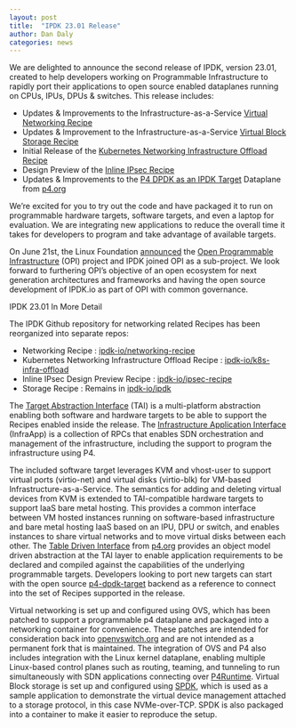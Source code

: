 ```yaml
---
layout: post
title:  "IPDK 23.01 Release"
author: Dan Daly 
categories: news
---
```


We are delighted to announce the second release of IPDK, version 23.01, created to help developers working on Programmable Infrastructure to rapidly port their applications to open source enabled dataplanes running on CPUs, IPUs, DPUs & switches. This release includes:

- Updates & Improvements to the Infrastructure-as-a-Service [Virtual Networking Recipe](https://ipdk.io/documentation/Recipes/InfrastructureNetworking/)
- Updates & Improvement to the Infrastructure-as-a-Service [Virtual Block Storage Recipe](https://ipdk.io/documentation/Recipes/VirtualBlockStorage/)
- Initial Release of the [Kubernetes Networking Infrastructure Offload Recipe](https://ipdk.io/documentation/Recipes/PaaSOffloadKubernetes/)
- Design Preview of the [Inline IPsec Recipe](https://ipdk.io/documentation/Recipes/InlineIPsec/)
- Updates & Improvements to the [P4 DPDK as an IPDK Target](https://github.com/p4lang/p4-dpdk-target) Dataplane from [p4.org](https://p4.org/)

We’re excited for you to try out the code and have packaged it to run on programmable hardware targets, software targets, and even a laptop for evaluation. We are integrating new applications to reduce the overall time it takes for developers to program and take advantage of available targets.

On June 21st, the Linux Foundation [announced](https://www.linuxfoundation.org/press-release/linux-foundation-announces-open-programmable-infrastructure-project/) the [Open Programmable Infrastructure](https://opiproject.org/) (OPI) project and IPDK joined OPI as a sub-project. We look forward to furthering OPI’s objective of an open ecosystem for next generation architectures and frameworks and having the open source development of IPDK.io as part of OPI with common governance.

IPDK 23.01 In More Detail

The IPDK Github repository for networking related Recipes has been reorganized
into separate repos:

* Networking Recipe : [ipdk-io/networking-recipe](https://github.com/ipdk-io/networking-recipe)
* Kubernetes Networking Infrastructure Offload Recipe : [ipdk-io/k8s-infra-offload](https://github.com/ipdk-io/k8s-infra-offload)
* Inline IPsec Design Preview Recipe : [ipdk-io/ipsec-recipe](https://github.com/ipdk-io/ipsec-recipe)
* Storage Recipe : Remains in [ipdk-io/ipdk](https://github.com/ipdk-io/ipdk/tree/main/build/storage)

The [Target Abstraction Interface](https://ipdk.io/documentation/Interfaces/TargetAbstraction/) (TAI) is a multi-platform abstraction enabling both software and hardware targets to be able to support the Recipes enabled inside the release. The [Infrastructure Application Interface](https://ipdk.io/documentation/Interfaces/InfraApp/) (InfraApp) is a collection of RPCs that enables SDN orchestration and management of the infrastructure, including the support to program the infrastructure using P4.

The included software target leverages KVM and vhost-user to support virtual ports (virtio-net) and virtual disks (virtio-blk) for VM-based Infrastructure-as-a-Service. The semantics for adding and deleting virtual devices from KVM is extended to TAI-compatible hardware targets to support IaaS bare metal hosting. This provides a common interface between VM hosted instances running on software-based infrastructure and bare metal hosting IaaS based on an IPU, DPU or switch, and enables instances to share virtual networks and to move virtual disks between each other. The [Table Driven Interface](https://github.com/p4lang/tdi) from [p4.org](https://p4.org/) provides an object model driven abstraction at the TAI layer to enable application requirements to be declared and compiled against the capabilities of the underlying programmable targets. Developers looking to port new targets can start with the open source [p4-dpdk-target](https://github.com/p4lang/p4-dpdk-target) backend as a reference to connect into the set of Recipes supported in the release.

Virtual networking is set up and configured using OVS, which has been patched to support a programmable p4 dataplane and packaged into a networking container for convenience. These patches are intended for consideration back into [openvswitch.org](http://www.openvswitch.org/) and are not intended as a permanent fork that is maintained. The integration of OVS and P4 also includes integration with the Linux kernel dataplane, enabling multiple Linux-based control planes such as routing, teaming, and tunneling to run simultaneously with SDN applications connecting over [P4Runtime](https://p4.org/p4-spec/p4runtime/main/P4Runtime-Spec.html). Virtual Block storage is set up and configured using [SPDK](https://spdk.io/), which is used as a sample application to demonstrate the virtual device management attached to a storage protocol, in this case NVMe-over-TCP. SPDK is also packaged into a container to make it easier to reproduce the setup.
